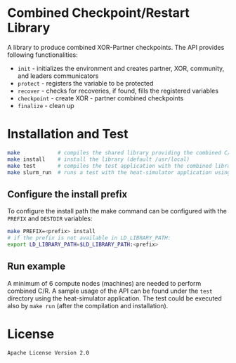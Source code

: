 # Combined Checkpoint/Restart Library
A library to produce combined XOR-Partner checkpoints. The API provides following functionalities:
   * ```init``` - initializes the environment and creates partner, XOR, community, and leaders communicators
   * ```protect``` - registers the variable to be protected
   * ```recover``` - checks for recoveries, if found, fills the registered variables
   * ```checkpoint``` - create XOR - partner combined checkpoints
   * ```finalize``` - clean up
   
# Installation and Test
```sh
make            # compiles the shared library providing the combined C/R
make install    # install the library (default /usr/local)
make test       # compiles the test application with the combined library
make slurm_run  # runs a test with the heat-simulator application using SLURM
```
## Configure the install prefix
To configure the install path the make command can be configured with the ```PREFIX``` and ```DESTDIR``` variables:
```sh
make PREFIX=<prefix> install
# if the prefix is not available in LD_LIBRARY_PATH:
export LD_LIBRARY_PATH=$LD_LIBRARY_PATH:<prefix>
```
## Run example
A minimum of 6 compute nodes (machines) are needed to perform combined C/R. A sample usage of the API can be found under the ```test``` directory using the heat-simulator application.
The test could be executed also by ```make run``` (after the compilation and installation).

# License
    Apache License Version 2.0
 
